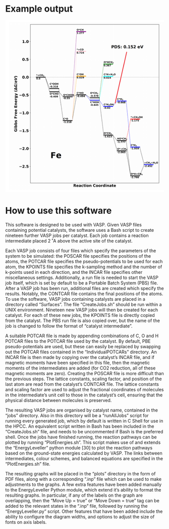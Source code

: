 # Example output
![Fe Example Graph](FeExample.PNG?raw=true "Fe Example Graph")

# How to use this software
This software is designed to be used with VASP. Given VASP files containing potential catalysts, the
software uses a Bash script to create nineteen further VASP jobs per catalyst. Each job contains a
reaction intermediate placed 2 ˚A above the active
site of the catalyst.

Each VASP job consists of four files which specify
the parameters of the system to be simulated: the
POSCAR file specifies the positions of the atoms,
the POTCAR file specifies the pseudo-potentials to
be used for each atom, the KPOINTS file specifies
the k-sampling method and the number of k-points
used in each direction, and the INCAR file specifies
other miscellaneous settings. Additionally, a run file
is needed to start the VASP job itself, which is set
by default to be a Portable Batch System (PBS) file. After a
VASP job has been run, additional files are created
which specify the results. Notably, the CONTCAR
file contains the final positions of the atoms.
To use the software, VASP jobs containing catalysts
are placed in a directory called “Surfaces”. The file
“CreateJobs.sh” should be run within a UNIX environment. Nineteen new VASP jobs will then be created for each catalyst. For each of these new jobs,
the KPOINTS file is directly copied from the catalyst. The PBS run file is also copied over, but the
name of the job is changed to follow the format of
“catalyst intermediate”.

A suitable POTCAR file
is made by appending combinations of C, O and H
POTCAR files to the POTCAR file used by the catalyst. By default, PBE pseudo-potentials are
used, but these can easily be replaced by swapping
out the POTCAR files contained in the “IndividualPOTCARs” directory. An INCAR file is then
made by copying over the catalyst’s INCAR file, and
if magnetic moments have been specified in this file,
then the magnetic moments of the intermediates are
added (for CO2 reduction, all of these magnetic moments are zero). Creating the POSCAR file is more
difficult than the previous steps. The lattice constants, scaling factor, and position of the last atom
are read from the catalyst’s CONTCAR file. The
lattice constants and scaling factor are used to adjust
the fractional coordinates of molecules in the intermediate’s unit cell to those in the catalyst’s cell, ensuring that the physical distance between molecules
is preserved.

The resulting VASP jobs are organised by catalyst
name, contained in the “jobs” directory. Also in this
directory will be a “runAllJobs” script for running
every generated job, which by default is written
in C Shell for use in the HPCC. An equivalent
script written in Bash has been included in the
“CreateJobs.sh” file, and needs to be uncommented
if Bash is the preferred shell.
Once the jobs have finished running, the reaction
pathways can be plotted by running “PlotEnergies.sh”. This script makes use of and extends
the “EnergyLeveller” python module [30] to plot
the reaction pathways based on the ground-state
energies calculated by VASP. The links between
intermediates, colour schemes, and balanced equations are specified in the “PlotEnergies.sh” file.

The resulting graphs will be placed in the “plots”
directory in the form of PDF files, along with a
corresponding “.inp” file which can be used to make
adjustments to the graphs. A few extra features
have been added manually to the EnergyLeveller
Python module, which extend it’s ability to format
the resulting graphs. In particular, if any of the
labels on the graph are overlapping, then the “Move
Up = true” or “Move Down = true” tag can be
added to the relevant states in the “.inp” file,
followed by running the “EnergyLeveller.py” script.
Other features that have been added include the
ability to configure the diagram widths, and options
to adjust the size of fonts on axis labels.
